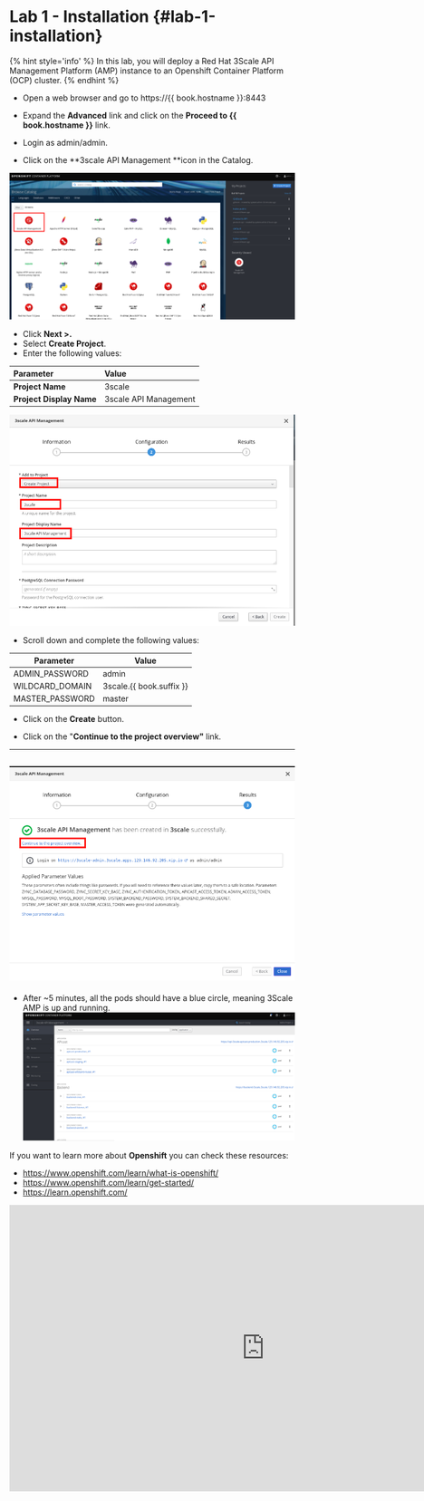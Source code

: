 # Lab 1 - Installation {#lab-1-installation}

{% hint style='info' %}
In this lab, you will deploy a Red Hat 3Scale API Management Platform \(AMP\) instance to an Openshift Container Platform \(OCP\) cluster. 
{% endhint %}

* Open a web browser and go to https://{{ book.hostname }}:8443 
* Expand the **Advanced** link and click on the **Proceed to {{ book.hostname }}** link.

* Login as admin/admin.
* Click on the **3scale API Management **icon in the Catalog.

![](/assets/3scale-openshift-catalog.png)

* Click **Next &gt;.**
* Select **Create Project**.
* Enter the following values:

| Parameter | Value |
| :--- | :--- |
| **Project Name** | 3scale |
| **Project Display Name** | 3scale API Management |

![](/assets/create-3scale-project.png)

* Scroll down and complete the following values:

| Parameter | Value |
| --- | --- |
| ADMIN\_PASSWORD | admin |
| WILDCARD\_DOMAIN | 3scale.{{ book.suffix }} |
| MASTER\_PASSWORD | master |

* Click on the **Create** button.

* Click on the "**Continue to the project overview"** link.

----------
![](assets/create-3scale-project-completed.png)
----------

* After ~5 minutes, all the pods should have a blue circle, meaning 3Scale AMP is up and running.
![](images/Selection_315.png)

If you want to learn more about **Openshift** you can check these resources:

* https://www.openshift.com/learn/what-is-openshift/
* https://www.openshift.com/learn/get-started/
* https://learn.openshift.com/

<iframe width="900" height="506" src="https://www.youtube.com/embed/D_Lj0rObunI" frameborder="0" allow="autoplay; encrypted-media" allowfullscreen></iframe>

